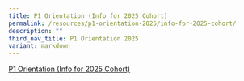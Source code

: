 ```yaml
---
title: P1 Orientation (Info for 2025 Cohort)
permalink: /resources/p1-orientation-2025/info-for-2025-cohort/
description: ""
third_nav_title: P1 Orientation 2025
variant: markdown
---
```

<a href="/files/2025_P1_Orientation_Handbook.pdf" target="_blank">P1 Orientation (Info for 2025 Cohort)</a>